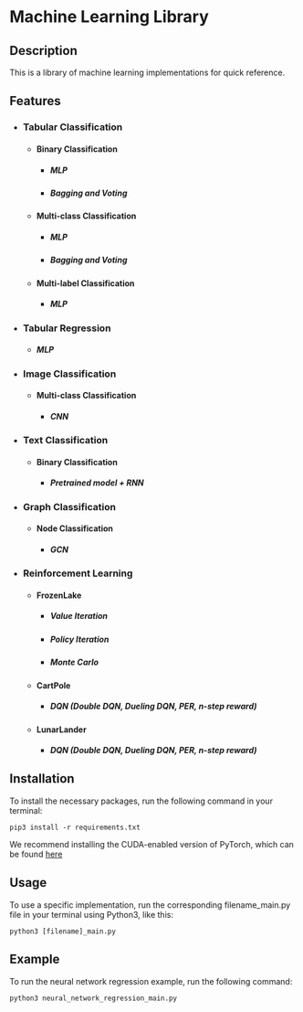 # Machine Learning Library

## Description

This is a library of machine learning implementations for quick reference.

## Features
* ### Tabular Classification
    * #### Binary Classification
      * ##### MLP
      * ##### Bagging and Voting
    * #### Multi-class Classification
      * ##### MLP
      * ##### Bagging and Voting
    * #### Multi-label Classification
      * ##### MLP
* ### Tabular Regression
    * ##### MLP
* ### Image Classification
    * #### Multi-class Classification
      * ##### CNN
* ### Text Classification
    * #### Binary Classification 
      * ##### Pretrained model + RNN
* ### Graph Classification
    * #### Node Classification 
      * ##### GCN
* ### Reinforcement Learning
    * #### FrozenLake
      * ##### Value Iteration
      * ##### Policy Iteration
      * ##### Monte Carlo
    * #### CartPole
      * ##### DQN (Double DQN, Dueling DQN, PER, n-step reward)
    * #### LunarLander
      * ##### DQN (Double DQN, Dueling DQN, PER, n-step reward)
    
## Installation
To install the necessary packages, run the following command in your terminal:

    pip3 install -r requirements.txt
We recommend installing the CUDA-enabled version of PyTorch, which can be found [here](https://pytorch.org/get-started/locally/)
## Usage
To use a specific implementation, run the corresponding filename_main.py file in your terminal using Python3, like this:
    
    python3 [filename]_main.py
## Example
To run the neural network regression example, run the following command:

    python3 neural_network_regression_main.py
